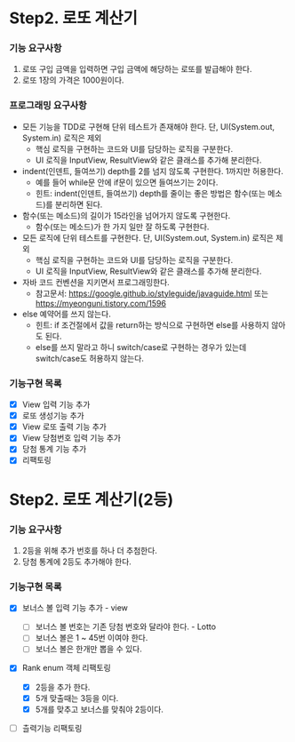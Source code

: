 # Step2. 로또 계산기

### 기능 요구사항

1. 로또 구입 금액을 입력하면 구입 금액에 해당하는 로또를 발급해야 한다.
2. 로또 1장의 가격은 1000원이다.

### 프로그래밍 요구사항

- 모든 기능을 TDD로 구현해 단위 테스트가 존재해야 한다. 단, UI(System.out, System.in) 로직은 제외
    - 핵심 로직을 구현하는 코드와 UI를 담당하는 로직을 구분한다.
    - UI 로직을 InputView, ResultView와 같은 클래스를 추가해 분리한다.
- indent(인덴트, 들여쓰기) depth를 2를 넘지 않도록 구현한다. 1까지만 허용한다.
    - 예를 들어 while문 안에 if문이 있으면 들여쓰기는 2이다.
    - 힌트: indent(인덴트, 들여쓰기) depth를 줄이는 좋은 방법은 함수(또는 메소드)를 분리하면 된다.
- 함수(또는 메소드)의 길이가 15라인을 넘어가지 않도록 구현한다.
    - 함수(또는 메소드)가 한 가지 일만 잘 하도록 구현한다.
- 모든 로직에 단위 테스트를 구현한다. 단, UI(System.out, System.in) 로직은 제외
    - 핵심 로직을 구현하는 코드와 UI를 담당하는 로직을 구분한다.
    - UI 로직을 InputView, ResultView와 같은 클래스를 추가해 분리한다.
- 자바 코드 컨벤션을 지키면서 프로그래밍한다.
    - 참고문서: https://google.github.io/styleguide/javaguide.html 또는 https://myeonguni.tistory.com/1596
- else 예약어를 쓰지 않는다.
    - 힌트: if 조건절에서 값을 return하는 방식으로 구현하면 else를 사용하지 않아도 된다.
    - else를 쓰지 말라고 하니 switch/case로 구현하는 경우가 있는데 switch/case도 허용하지 않는다.

### 기능구현 목록

- [X] View 입력 기능 추가
- [X] 로또 생성기능 추가
- [X] View 로또 출력 기능 추가
- [X] View 당첨번호 입력 기능 추가
- [X] 당첨 통계 기능 추가
- [X] 리팩토링

# Step2. 로또 계산기(2등)

### 기능 요구사항

1. 2등을 위해 추가 번호를 하나 더 추첨한다.
2. 당첨 통계에 2등도 추가해야 한다.

### 기능구현 목록

- [X] 보너스 볼 입력 기능 추가 - view
    - [ ] 보너스 볼 번호는 기존 당첨 번호와 달라야 한다. - Lotto
    - [ ] 보너스 볼은 1 ~ 45번 이여야 한다.
    - [ ] 보너스 볼은 한개만 뽑을 수 있다.

- [x] Rank enum 객체 리팩토링
    - [x] 2등을 추가 한다.
    - [x] 5개 맞출때는 3등을 이다.
    - [x] 5개를 맞추고 보너스를 맞춰야 2등이다.

- [ ] 츨력기능 리팩토링

  